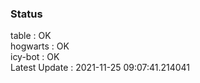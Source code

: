 ### Status


table : OK  
hogwarts : OK  
icy-bot : OK  
Latest Update : 2021-11-25 09:07:41.214041
